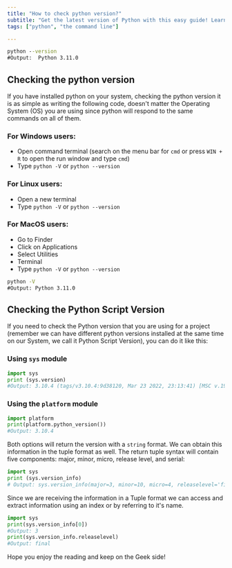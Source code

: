 ```yaml
---
title: "How to check python version?"
subtitle: "Get the latest version of Python with this easy guide! Learn how to check your current version and upgrade to the newest version with just a few clicks. #Python #VersionCheck #Upgrade"
tags: ["python", "the command line"]

---
```


```cmd
python --version
#Output:  Python 3.11.0
```

## Checking the python version

If you have installed python on your system, checking the python version it is as simple as writing the following code, doesn't matter the Operating System (OS) you are using since python will respond to the same commands on all of them.

### For Windows users:
 - Open command terminal (search on the menu bar for `cmd` or press `WIN + R` to open the run window and type `cmd`)
 - Type `python -V` or `python --version`

### For Linux users:
- Open a new terminal
- Type `python -V` or `python --version`

### For MacOS users:
- Go to Finder
- Click on Applications
- Select Utilities
- Terminal
- Type `python -V` or `python --version`
```cmd
python -V
#Output: Python 3.11.0
```

## Checking the Python Script Version

If you need to check the Python version that you are using for a project (remember we can have different python versions installed at the same time on our System, we call it Python Script Version), you can do it like this:

### Using `sys` module

```python
import sys
print (sys.version)
#Output: 3.10.4 (tags/v3.10.4:9d38120, Mar 23 2022, 23:13:41) [MSC v.1929 64 bit (AMD64)]
```

### Using the `platform` module

```python
import platform
print(platform.python_version())
#Output: 3.10.4
```

Both options will return the version with a `string` format. We can obtain this information in the tuple format as well. The return tuple syntax will contain five components: major, minor, micro, release level, and serial:

```python
import sys
print (sys.version_info)
# Output: sys.version_info(major=3, minor=10, micro=4, releaselevel='final', serial=0)
```

Since we are receiving the information in a Tuple format we can access and extract information using an index or by referring to it's name.

```python
import sys
print(sys.version_info[0])
#Output: 3
print(sys.version_info.releaselevel)
#Output: final
```

Hope you enjoy the reading and keep on the Geek side!
